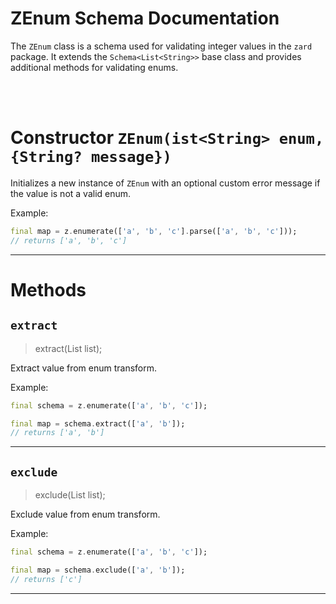 # ZEnum Schema Documentation

The `ZEnum` class is a schema used for validating integer values in the `zard` package. It extends the `Schema<List<String>>` base class and provides additional methods for validating enums.

<br>
<br>

# Constructor `ZEnum(ist<String> enum, {String? message})`

Initializes a new instance of `ZEnum` with an optional custom error message if the value is not a valid enum.

Example:

```dart
final map = z.enumerate(['a', 'b', 'c'].parse(['a', 'b', 'c']));
// returns ['a', 'b', 'c']
```

---

# Methods

## `extract`

> extract(List<String> list);

Extract value from enum transform.

Example:

```dart
final schema = z.enumerate(['a', 'b', 'c']);

final map = schema.extract(['a', 'b']);
// returns ['a', 'b']
```

---

## `exclude`

> exclude(List<String> list);

Exclude value from enum transform.

Example:

```dart
final schema = z.enumerate(['a', 'b', 'c']);

final map = schema.exclude(['a', 'b']);
// returns ['c']
```

---
